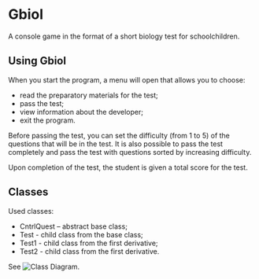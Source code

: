 # Gbiol
A console game in the format of a short biology test for schoolchildren.

## Using Gbiol
When you start the program, a menu will open that allows you to choose: 
- read the preparatory materials for the test; 
- pass the test; 
- view information about the developer; 
- exit the program.


Before passing the test, you can set the difficulty (from 1 to 5) of the questions that will be in the test. It is also possible to pass the test completely and pass the test with questions sorted by increasing difficulty.

Upon completion of the test, the student is given a total score for the test.

## Classes
Used classes:
- СntrlQuest – abstract base class;
- Test - child class from the base class;
- Test1 - child class from the first derivative;
- Test2 - child class from the first derivative.

See ![Class Diagram](https://github.com/EvgeniaSap/Gbiol/issues/1#issue-1391633224).
